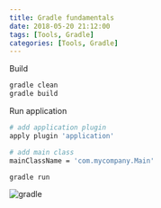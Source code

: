 ```yaml
---
title: Gradle fundamentals
date: 2018-05-20 21:12:00
tags: [Tools, Gradle]
categories: [Tools, Gradle]
---
```


Build
```bash
gradle clean
gradle build
```

Run application
```bash
# add application plugin
apply plugin 'application'

# add main class
mainClassName = 'com.mycompany.Main'

gradle run

```
![gradle](/gradle.png "gradle")

